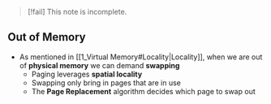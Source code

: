 
> [!fail] This note is incomplete.

## Out of Memory
- As mentioned in [[1_Virtual Memory#Locality|Locality]], when we are out of **physical memory** we can demand **swapping**
	- Paging leverages **spatial locality**
	- Swapping only bring in pages that are in use
	- The **Page Replacement** algorithm decides which page to swap out
